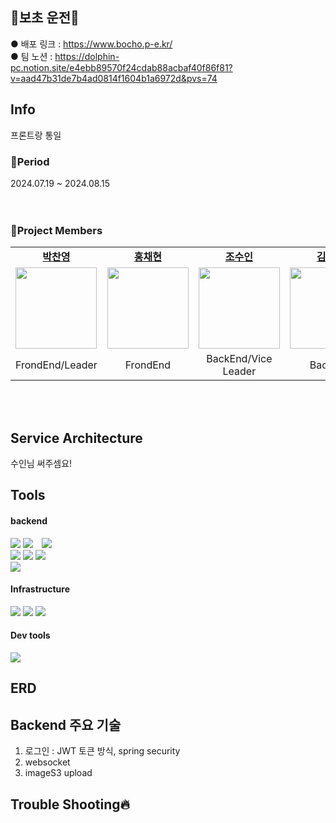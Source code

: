 ## 🚗보초 운전🚕
● 배포 링크 : https://www.bocho.p-e.kr/</br>
● 팀 노션 : https://dolphin-pc.notion.site/e4ebb89570f24cdab88acbaf40f86f81?v=aad47b31de7b4ad0814f1604b1a6972d&pvs=74

## Info
프론트랑 통일

### 📆Period
2024.07.19 ~ 2024.08.15</br></br></br>

### 🚜Project Members
<table>
  <tr>
    <td align="center"><a href="https://github.com/Dolphin-PC"><b>박찬영</b></a><br /></td>
    <td align="center"><a href="https://github.com/hyeon9808"><b>홍채현</b></a><br /></td>
    <td align="center"><a href="https://github.com/whtndls"><b>조수인</b></a><br /></td>
    <td align="center"><a href="https://github.com/young219257"><b>김영아</b></a><br /></td>
    <td align="center"><a href="https://github.com/hyoyeolking"><b>전효열</b></a><br /></td>
  </tr>
  <tr>
      <td align="center"><img src="https://github.com/user-attachments/assets/683f52f8-d8e4-4e9e-ac1f-a5ed7d4b032a" width="130px;" alt=""/><br /><sub></td>
      <td align="center"><img src="https://github.com/user-attachments/assets/a4aa44bc-4d59-46e7-8b74-b18d94a3186e" width="130px;" alt=""/><br /></td>
      <td align="center"><img src="https://github.com/user-attachments/assets/03eb0bf2-0ac1-4c7f-8f2d-06243c5be806" width="130px;" alt=""/><br /></td>
      <td align="center"><img src="https://github.com/user-attachments/assets/4bb46790-6183-44cc-b51b-270d36c71710" width="130px;" alt=""/><br /></td>
      <td align="center"><img src="https://github.com/user-attachments/assets/9ebc81f2-52ba-4b97-b6d3-07c4c21fe1f0" width="130px;" alt=""/><br /></td>
    </tr>
  <tr>
    <td align="center">FrondEnd/Leader</td>
    <td align="center">FrondEnd</td>
    <td align="center">BackEnd/Vice Leader</td>
    <td align="center">BackEnd</td>
    <td align="center">BackEnd</td>
  </tr>
</table></br></br>

## Service Architecture
수인님 써주셈요!

## Tools
#### backend

<span>
  <img src="https://img.shields.io/badge/java-007396?style=for-the-badge&logo=OpenJDK&logoColor=white">
</span>
<span>
  <img src="https://img.shields.io/badge/springboot-6DB33F?style=for-the-badge&logo=springboot&logoColor=white" style="margin-right: 10px;">
</span>
<span>
  <img src="https://img.shields.io/badge/Spring Security-6DB33F?style=for-the-badge&logo=Spring Security&logoColor=white" style="margin-right: 10px;">
</span></br>
<span>
  <img src="https://img.shields.io/badge/MariaDB-003545?style=for-the-badge&logo=mariadb&logoColor=white">
</span>
<span>
  <img src="https://img.shields.io/badge/JWT-black?style=for-the-badge&logo=JSON%20web%20tokens">
</span>
<span>
  <img src="https://img.shields.io/badge/-Swagger-%23Clojure?style=for-the-badge&logo=swagger&logoColor=white">
</span></br>
<span>
  <img src="https://img.shields.io/badge/Gradle-02303A?style=for-the-badge&logo=Gradle&logoColor=white">
</span>



#### Infrastructure
<span>
  <img src="https://img.shields.io/badge/github%20actions-%232671E5.svg?style=for-the-badge&logo=githubactions&logoColor=white">
</span>
<span>
  <img src="https://img.shields.io/badge/amazonaws-232F3E?style=for-the-badge&logo=amazonaws&logoColor=white"> 
</span>

<span>
  <img src="https://img.shields.io/badge/Amazon EC2-FF9900?style=for-the-badge&logo=Amazon EC2&logoColor=white">
</span>


#### Dev tools
<span>
  <img src="https://img.shields.io/badge/github-%23121011.svg?style=for-the-badge&logo=github&logoColor=white">
</span>

## ERD 

## Backend 주요 기술
1. 로그인 : JWT 토큰 방식, spring security
2. websocket
3. imageS3 upload
## Trouble Shooting🔥

